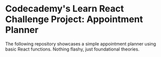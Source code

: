 # Codecademy's Learn React Challenge Project: Appointment Planner

The following repository showcases a simple appointment planner using basic React functions. Nothing flashy, just foundational theories.
